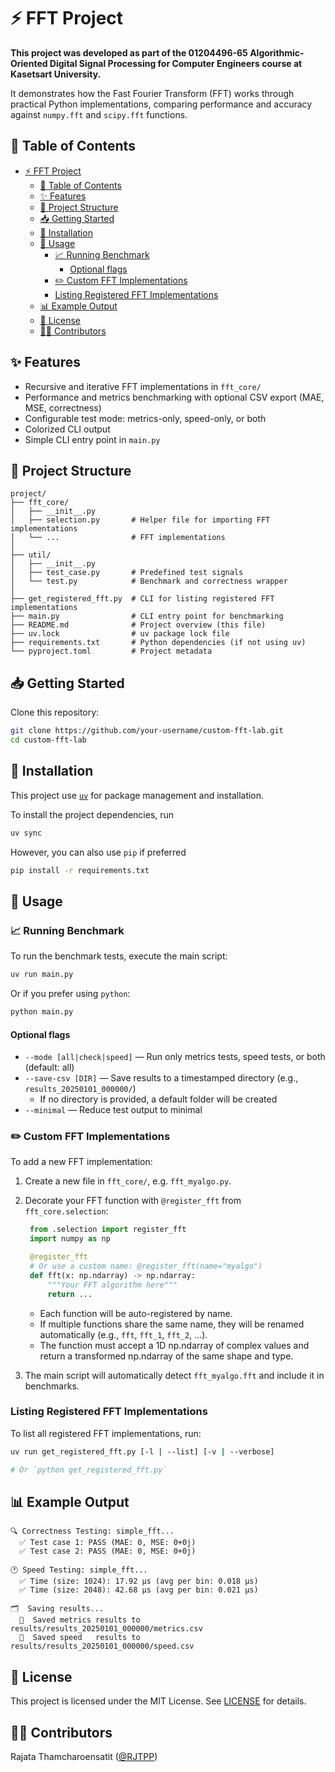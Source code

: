# ⚡ FFT Project

**This project was developed as part of the 01204496-65 Algorithmic-Oriented Digital Signal Processing for Computer Engineers course at Kasetsart University.**

 It demonstrates how the Fast Fourier Transform (FFT) works through practical Python implementations, comparing performance and accuracy against `numpy.fft` and `scipy.fft` functions.

## 📜 Table of Contents

- [⚡ FFT Project](#-fft-project)
  - [📜 Table of Contents](#-table-of-contents)
  - [✨ Features](#-features)
  - [📂 Project Structure](#-project-structure)
  - [📥 Getting Started](#-getting-started)
  - [🔧 Installation](#-installation)
  - [🚀 Usage](#-usage)
    - [📈 Running Benchmark](#-running-benchmark)
      - [Optional flags](#optional-flags)
    - [✏️ Custom FFT Implementations](#️-custom-fft-implementations)
    - [Listing Registered FFT Implementations](#listing-registered-fft-implementations)
  - [📊 Example Output](#-example-output)
  - [📄 License](#-license)
  - [🧑‍💻 Contributors](#-contributors)


## ✨ Features

* Recursive and iterative FFT implementations in `fft_core/`
* Performance and metrics benchmarking with optional CSV export (MAE, MSE, correctness)
* Configurable test mode: metrics-only, speed-only, or both
* Colorized CLI output
* Simple CLI entry point in `main.py`



## 📂 Project Structure

```
project/
├── fft_core/
│   ├── __init__.py
│   ├── selection.py       # Helper file for importing FFT implementations
│   └── ...                # FFT implementations
│
├── util/
│   ├── __init__.py
│   ├── test_case.py       # Predefined test signals
│   └── test.py            # Benchmark and correctness wrapper
│
├── get_registered_fft.py  # CLI for listing registered FFT implementations
├── main.py                # CLI entry point for benchmarking
├── README.md              # Project overview (this file)
├── uv.lock                # uv package lock file
├── requirements.txt       # Python dependencies (if not using uv)
└── pyproject.toml         # Project metadata
```

## 📥 Getting Started

Clone this repository:

```bash
git clone https://github.com/your-username/custom-fft-lab.git
cd custom-fft-lab
```


## 🔧 Installation

This project use [`uv`](https://github.com/astral-sh/uv) for package management and installation.

To install the project dependencies, run

```bash
uv sync
```

However, you can also use `pip` if preferred

```bash
pip install -r requirements.txt
```


## 🚀 Usage

### 📈 Running Benchmark

To run the benchmark tests, execute the main script:

```bash
uv run main.py
```

Or if you prefer using `python`:

```bash
python main.py
```

#### Optional flags

- `--mode [all|check|speed]` — Run only metrics tests, speed tests, or both (default: all)
- `--save-csv [DIR]` — Save results to a timestamped directory (e.g., `results_20250101_000000/`)
  - If no directory is provided, a default folder will be created
- `--minimal` — Reduce test output to minimal


### ✏️ Custom FFT Implementations

To add a new FFT implementation:

1. Create a new file in `fft_core/`, e.g. `fft_myalgo.py`.
2. Decorate your FFT function with `@register_fft` from `fft_core.selection`:
   ```python
    from .selection import register_fft
    import numpy as np

    @register_fft
    # Or use a custom name: @register_fft(name="myalgo")
    def fft(x: np.ndarray) -> np.ndarray:
        """Your FFT algorithm here"""
        return ...
   ```
    - Each function will be auto-registered by name.
    - If multiple functions share the same name, they will be renamed automatically (e.g., `fft`, `fft_1`, `fft_2`, …).
    - The function must accept a 1D np.ndarray of complex values and return a transformed np.ndarray of the same shape and type.

3. The main script will automatically detect `fft_myalgo.fft` and include it in benchmarks.

### Listing Registered FFT Implementations

To list all registered FFT implementations, run:

```bash
uv run get_registered_fft.py [-l | --list] [-v | --verbose]

# Or `python get_registered_fft.py`
```

## 📊 Example Output

```
🔍 Correctness Testing: simple_fft...
  ✅ Test case 1: PASS (MAE: 0, MSE: 0+0j)
  ✅ Test case 2: PASS (MAE: 0, MSE: 0+0j)

🕐 Speed Testing: simple_fft...
  ✅ Time (size: 1024): 17.92 µs (avg per bin: 0.018 µs)
  ✅ Time (size: 2048): 42.68 µs (avg per bin: 0.021 µs)

🗂️  Saving results...
  💾  Saved metrics results to results/results_20250101_000000/metrics.csv
  💾  Saved speed   results to results/results_20250101_000000/speed.csv
```


## 📄 License

This project is licensed under the MIT License. See [LICENSE](LICENSE) for details.

## 🧑‍💻 Contributors

Rajata Thamcharoensatit ([@RJTPP](https://github.com/RJTPP))
